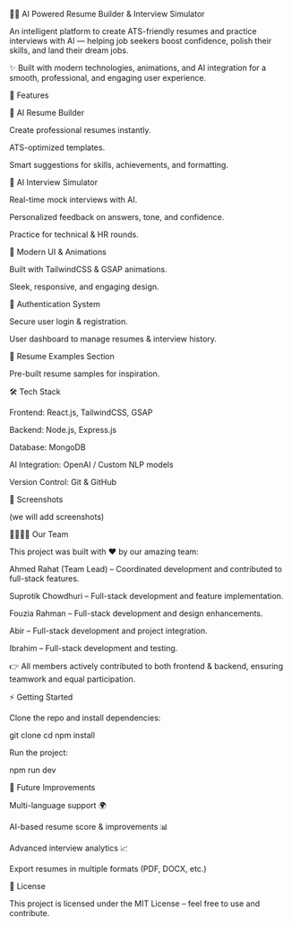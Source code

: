 🧑‍💼 AI Powered Resume Builder & Interview Simulator

An intelligent platform to create ATS-friendly resumes and practice interviews with AI — helping job seekers boost confidence, polish their skills, and land their dream jobs.

✨ Built with modern technologies, animations, and AI integration for a smooth, professional, and engaging user experience.

🚀 Features

📄 AI Resume Builder

Create professional resumes instantly.

ATS-optimized templates.

Smart suggestions for skills, achievements, and formatting.

🤖 AI Interview Simulator

Real-time mock interviews with AI.

Personalized feedback on answers, tone, and confidence.

Practice for technical & HR rounds.

🎨 Modern UI & Animations

Built with TailwindCSS & GSAP animations.

Sleek, responsive, and engaging design.

🔐 Authentication System

Secure user login & registration.

User dashboard to manage resumes & interview history.

📂 Resume Examples Section

Pre-built resume samples for inspiration.

🛠️ Tech Stack

Frontend: React.js, TailwindCSS, GSAP

Backend: Node.js, Express.js

Database: MongoDB

AI Integration: OpenAI / Custom NLP models

Version Control: Git & GitHub

📸 Screenshots

(we will add screenshots)

👨‍👩‍👧‍👦 Our Team

This project was built with ❤️ by our amazing team:

Ahmed Rahat (Team Lead) – Coordinated development and contributed to full-stack features.

Suprotik Chowdhuri – Full-stack development and feature implementation.

Fouzia Rahman – Full-stack development and design enhancements.

Abir – Full-stack development and project integration.

Ibrahim – Full-stack development and testing.

👉 All members actively contributed to both frontend & backend, ensuring teamwork and equal participation.

⚡ Getting Started

Clone the repo and install dependencies:

git clone <repo-url>
cd <repo-folder>
npm install


Run the project:

npm run dev

🌟 Future Improvements

Multi-language support 🌍

AI-based resume score & improvements 📊

Advanced interview analytics 📈

Export resumes in multiple formats (PDF, DOCX, etc.)

📜 License

This project is licensed under the MIT License – feel free to use and contribute.
